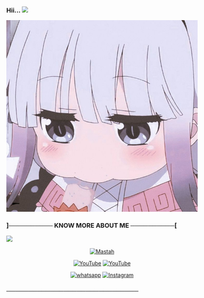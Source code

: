 ### Hii... <img src="https://media.giphy.com/media/hvRJCLFzcasrR4ia7z/giphy.gif" width="25px"/>

<img src="nyom.jpg" alt="Kannachann">

### ]────────── KNOW MORE ABOUT ME ──────────[

![](https://visitor-badge.glitch.me/badge?page_id=kannachann)

<p align="center"><a href="https://github.com/kannachann"><img title="Mastah" src="https://github-readme-stats.vercel.app/api?username=kannachann&show_icons=true&include_all_commits=true&theme=chartreuse-dark&cache_seconds=3200"></a>
</p>

<p align="center">
<a href="https://.com/githubprof"><img title="YouTube" src="https://img.shields.io/badge/kanna chann-brightgreen?style=for-the-badge&logo=github"></a>
<a href="https://youtube.com/c/ZEEONEOFC"><img title="YouTube" src="https://img.shields.io/badge/Youtube-red?style=for-the-badge&logo=Youtube"></a>
</p>

<p align="center">
<a href="https://wa.me/6283143393763"><img title="whatsapp" src="https://img.shields.io/badge/whatsapp-blue?style=for-the-badge&logo=whatsapp"></a>
<a href="https://instagram.com/ppiowy_"><img title="Instagram" src="https://img.shields.io/badge/INSTAGRAM-purple?style=for-the-badge&logo=instagram"></a>
</p>

### ────────────────────────────── 
